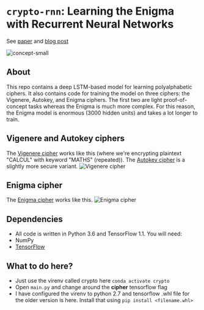 # `crypto-rnn`: Learning the Enigma with Recurrent Neural Networks

See [paper](https://arxiv.org/abs/1708.07576) and [blog post](https://greydanus.github.io/2017/01/07/enigma-rnn/)

![concept-small](static/concept-small.png)

## About

This repo contains a deep LSTM-based model for learning polyalphabetic ciphers. It also contains code for training the model on three ciphers: the Vigenere, Autokey, and Enigma ciphers. The first two are light proof-of-concept tasks whereas the Enigma is much more complex. For this reason, the Enigma model is enormous (3000 hidden units) and takes a lot longer to train.

## Vigenere and Autokey ciphers

The [Vigenere cipher](https://en.wikipedia.org/wiki/Vigen%C3%A8re_cipher) works like this (where we're encrypting plaintext "CALCUL" with keyword "MATHS" (repeated)). The [Autokey cipher](https://en.wikipedia.org/wiki/Autokey_cipher) is a slightly more secure variant.
![Vigenere cipher](static/vigenere.gif?raw=true)

## Enigma cipher

The [Enigma cipher](https://en.wikipedia.org/wiki/Enigma_machine) works like this.
![Enigma cipher](static/enigma.gif?raw=true)

## Dependencies

- All code is written in Python 3.6 and TensorFlow 1.1. You will need:
- NumPy
- [TensorFlow](https://www.tensorflow.org/install/)

## What to do here?

- Just use the virenv called crypto here
  `conda activate crypto`
- Open `main.py` and change around the **cipher** tensorflow flag
- I have configured the virenv to python 2.7 and tensorflow .whl file for the older version is here. Install that using
  `pip install <filename.whl>`
